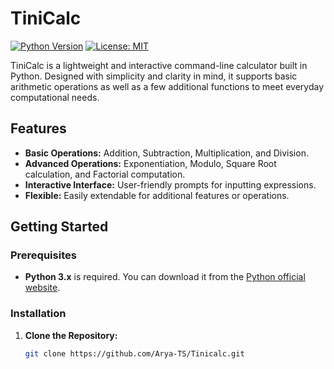 # TiniCalc

[![Python Version](https://img.shields.io/badge/Python-3.x-blue.svg)](https://www.python.org/)
[![License: MIT](https://img.shields.io/badge/License-MIT-yellow.svg)](LICENSE)

TiniCalc is a lightweight and interactive command-line calculator built in Python. Designed with simplicity and clarity in mind, it supports basic arithmetic operations as well as a few additional functions to meet everyday computational needs.

## Features

- **Basic Operations:** Addition, Subtraction, Multiplication, and Division.
- **Advanced Operations:** Exponentiation, Modulo, Square Root calculation, and Factorial computation.
- **Interactive Interface:** User-friendly prompts for inputting expressions.
- **Flexible:** Easily extendable for additional features or operations.

## Getting Started

### Prerequisites

- **Python 3.x** is required. You can download it from the [Python official website](https://www.python.org/downloads/).

### Installation

1. **Clone the Repository:**
   ```bash
   git clone https://github.com/Arya-TS/Tinicalc.git
